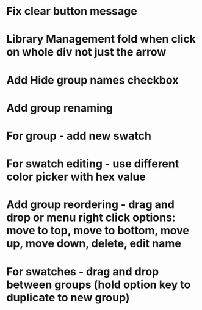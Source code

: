 
# Fix clear button message
# Library Management fold when click on whole div not just the arrow
# Add Hide group names checkbox
# Add group renaming
# For group - add new swatch
# For swatch editing - use different color picker with hex value
# Add group reordering - drag and drop or menu right click options: move to top, move to bottom, move up, move down, delete, edit name
# For swatches - drag and drop between groups (hold option key to duplicate to new group)

